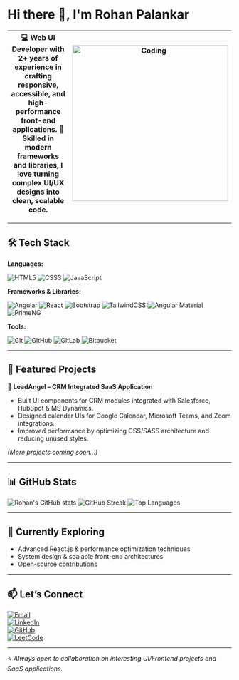# Hi there 👋, I'm Rohan Palankar  

| 💻 **Web UI Developer** with 2+ years of experience in crafting responsive, accessible, and high-performance front-end applications. 🚀 Skilled in modern frameworks and libraries, I love turning complex UI/UX designs into clean, scalable code. | <img alt="Coding" width="350" src="https://cdn.dribbble.com/users/1162077/screenshots/3848914/programmer.gif"> |
|---|---|


---

## 🛠️ Tech Stack  

**Languages:**  

![HTML5](https://img.shields.io/badge/HTML5-E34F26?style=flat&logo=html5&logoColor=white)  ![CSS3](https://img.shields.io/badge/CSS3-1572B6?style=flat&logo=css3&logoColor=white)  ![JavaScript](https://img.shields.io/badge/JavaScript-ES6+-F7DF1E?style=flat&logo=javascript&logoColor=black)  

**Frameworks & Libraries:**  

![Angular](https://img.shields.io/badge/Angular-DD0031?style=flat&logo=angular&logoColor=white)  ![React](https://img.shields.io/badge/React-20232A?style=flat&logo=react&logoColor=61DAFB)  ![Bootstrap](https://img.shields.io/badge/Bootstrap-563D7C?style=flat&logo=bootstrap&logoColor=white)  ![TailwindCSS](https://img.shields.io/badge/TailwindCSS-38B2AC?style=flat&logo=tailwind-css&logoColor=white)  ![Angular Material](https://img.shields.io/badge/Angular_Material-757575?style=flat&logo=angular&logoColor=white)  ![PrimeNG](https://img.shields.io/badge/PrimeNG-0C7C59?style=flat&logo=primefaces&logoColor=white)  

**Tools:**  

![Git](https://img.shields.io/badge/Git-F05032?style=flat&logo=git&logoColor=white)  ![GitHub](https://img.shields.io/badge/GitHub-181717?style=flat&logo=github&logoColor=white)  ![GitLab](https://img.shields.io/badge/GitLab-FC6D26?style=flat&logo=gitlab&logoColor=white)  ![Bitbucket](https://img.shields.io/badge/Bitbucket-0052CC?style=flat&logo=bitbucket&logoColor=white)  

---

## 📂 Featured Projects  

🔹 **LeadAngel – CRM Integrated SaaS Application**  
- Built UI components for CRM modules integrated with Salesforce, HubSpot & MS Dynamics.  
- Designed calendar UIs for Google Calendar, Microsoft Teams, and Zoom integrations.  
- Improved performance by optimizing CSS/SASS architecture and reducing unused styles.  

*(More projects coming soon...)*  

---

## 📊 GitHub Stats  

![Rohan's GitHub stats](https://github-readme-stats.vercel.app/api?username=Rvp888&show_icons=true&theme=tokyonight)  ![GitHub Streak](https://github-readme-streak-stats.herokuapp.com/?user=Rvp888&theme=tokyonight)   ![Top Languages](https://github-readme-stats.vercel.app/api/top-langs/?username=Rvp888&layout=compact&theme=tokyonight) 

---

## 🌱 Currently Exploring  
- Advanced React.js & performance optimization techniques  
- System design & scalable front-end architectures  
- Open-source contributions  

---

## 📫 Let’s Connect  

[![Email](https://img.shields.io/badge/Email-rohanpalankar8%40gmail.com-red?style=flat&logo=gmail&logoColor=white)](mailto:rohanpalankar8@gmail.com)  
[![LinkedIn](https://img.shields.io/badge/LinkedIn-Rohan%20Palankar-blue?style=flat&logo=linkedin)](https://www.linkedin.com/in/rohan-palankar-0b55921a2/)  
[![GitHub](https://img.shields.io/badge/GitHub-Rvp888-black?style=flat&logo=github)](https://github.com/Rvp888)  
[![LeetCode](https://img.shields.io/badge/LeetCode-RohanPalankar-yellow?style=flat&logo=leetcode&logoColor=black)](https://leetcode.com/u/RohanPalankar/)  

---

⭐️ *Always open to collaboration on interesting UI/Frontend projects and SaaS applications.*  



